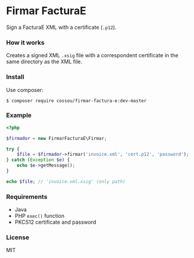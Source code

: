 # Firmar FacturaE 

Sign a FacturaE XML with a certificate (`.p12`).

### How it works

Creates a signed XML `.xsig` file with a correspondent certificate in the same directory as the XML file.

### Install

Use composer:

```
$ composer require cossou/firmar-factura-e:dev-master
```

### Example

```php
<?php

$firmador = new FirmarFacturaE\Firmar;

try {
    $file = $firmador->firmar('invoice.xml', 'cert.p12', 'password');
} catch (Exception $e) {
    echo $e->getMessage();
}

echo $file; // 'invoice.xml.xsig' (only path)

```

### Requirements

* Java 
* PHP `exec()` function
* PKCS12 certificate and password

### License

MIT